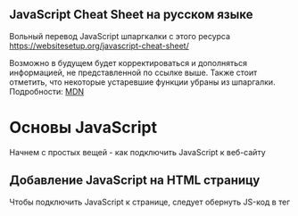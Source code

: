 ## JavaScript Cheat Sheet на русском языке
Вольный перевод JavaScript шпаргкалки с этого ресурса
https://websitesetup.org/javascript-cheat-sheet/

Возможно в будущем будет корректироваться и дополняться информацией, не представленной по ссылке выше.
Также стоит отметить, что некоторые устаревшие функции убраны из шпаргалки. Подробности: [MDN](https://developer.mozilla.org/ru/docs/Web "MDN web docs")

# Основы JavaScript
Начнем с простых вещей - как подключить JavaScript к веб-сайту

## Добавление JavaScript на HTML страницу
Чтобы подключить JavaScript к странице, следует обернуть JS-код в тег <script>:
```
<script type="text/javascript">
//JS code goes here
</script>
```

## Вызываем JavaScript-фаил извне
JavaScript код можно разместить в своем собственном файле и вызвать его изнутри HTML. Так делают, когда следует разделить скрипты, выполняющие разные функции, чтобы избежать путаницы. Если ваш код находится в файле с именем myscript.js, его можно подключить таким образом:
```
<script src="myscript.js"></script><code></code>
```

## Добавляем комментарии к коду
Комментарии помогают понять, что происходит в вашем коде. Помните, что они должны быть помечены правильно, чтобы браузер не пытался их выполнить.

JavaScript предлагает вам две опции:
* Однострочные комментарии - комментируют лишь одну строку с помощью ```//```
* Многострочные комментарии - если вы хотите написать более длинные комментарии, поместите их в ```/ *``` и ```* /```, чтобы избежать их выполнения браузером.

# Переменные в JS
Переменная - зарезервированное место в памяти компьютера, которое можно использовать для сохранения некоторых данных и в последующем, выполнять нужные операций. Они могут быть вам знакомы со школьной скамьи. Как пример x, y, z использующиеся в уравнениях, в которые можно было подставить число для вычисления нужных значений.

## var, const, let
У вас есть три различных способа объявления переменной в JavaScript, каждая из которых имеет свои особенности:

* var — Переменная часто использующася в старых проектах. Может быть переназначена, но только внутри функции. Переменные типа ```var``` могут производить всплытие. Всплытие позволяет запускать объявленные функции выше, чем они объявлены в контексте функции.
* const — Не может быть переназначена, объявленна повторно и не подвержена всплытию.
* let — В отличии от ```const```, переменная ```let``` может быть переназначена, но не может быть объявлена повторно и тоже не подвержена всплытию.

## Типы данных
Переменные могут содержать различные типы значений и типов данных. Используйте знак равенства ```=```, чтобы присвоить их:

* Числа — ```var age = 23```
* Переменные — ```var x```
* Текст (строки) — ```var a = "init"```
* Операции — ```var b = 1 + 2 + 3```
* Истинные или ложные значения — ```var c = true```
* Константы — ```const PI = 3.14```
* Объекты — ```var name = {firstName:"John", lastName:"Doe"}```

Обратите внимание, что переменные чувствительны к регистру. Это означает, что ```lastname``` и ``` lastName``` будут обрабатываться как две разные переменные.

## Объекты
Объекты - определенный вид переменных, которые могут иметь свои собственные значения и методы. Последние являются действиями, которые вы можете совершать над объектами.
```
var person = {
    firstName:"John",
    lastName:"Doe",
    age:20,
    nationality:"German"
};
```

# Следующий уровень: Массивы
Далее в нашей шпаргалке JavaScript находятся массивы. Массивы являются частью разных языков программирования. Они помогают группировать переменные и свойства. Вот как это делается в JS:
```
var fruit = ["Banana", "Apple", "Pear"];
```
Теперь у вас есть массив с именем ```fruit```, который содержит три элемента, которые вы можете использовать в последующих операциях.

## Методы для работы с массивами
После того, как вы создали массивы, вы можете применить следующие методы:

* ```concat()``` — Объединяет несколько массивов в один
* ```indexOf()``` — Ищет индекс элемента в массиве, если элемента нет - возращает -1
* ```join()``` — Объединяет элементы массива в одну строку и возращает эту строку
* ```lastIndexOf()``` — Ищет последний встречающийся индекс элемента в массиве
* ```pop()``` — Удаляет последний элемент массива
* ```push()``` — Добавляет новый элемент в конце
* ```reverse()``` — Сортировка элементов в обратном порядке
* ```shift()``` — Удаляет первый элемент массива
* ```slice()``` — Возвращает новый массив, содержащий копию части исходного массива
* ```sort()``` — Сортирует элементы по алфавиту
* ```splice()``` — Изменяет содержимое массива, удаляя существующие элементы и/или добавляя новые.
* ```toString()``` — Преобразует элементы в строку
* ```unshift()``` — Добавляет новый элемент в начало массива
* ```valueOf()``` — Возвращает примитивное значение указанного объекта, чаще всего используется для преобразования в число

# Операторы
Если у вас есть переменные, вы можете использовать их для выполнения различных видов операций:

## Простые операторы
* ```+``` — Сложение
* ```-``` — Вычитание
* ```*``` — Умножение
* ```/``` — Деление
* ```(...)``` — Скобки - оператор группировки, операции в них выполняются раньше остальных внутри выражения
* ```%``` — Остаток от деления
* ```++``` — Инкремент числа (+1 к значению)
* ```--``` — Декремент числа (-1 от значения)

## Операторы сравнения
* ```==``` — Возвращает true, если операнды равны.
* ```===``` — Строгое равенство. Возвращает true, если операнды равны и имеют одинаковый тип.
* ```!=``` — Возвращает true, если операнды не равны.
* ```!==``` — Строгое неравенство. Возвращает true, если операнды не равны и/или имеют разный тип.
* ```>``` — Больше
* ```<``` — Меньше
* ```>=``` — Больше или равно
* ```<=``` — Меньше или равно
* ```?``` — Тернарный оператор (условие ? возращает значение если истина : возращает значение если ложь)

## Логические операторы
* ```&&``` — Логический оператор И
* ```||``` — Логический оператор ИЛИ
* ```!``` — Логическое НЕ

## Битовые операторы
* ```&``` — Возвращает единицу в каждой битовой позиции, для которой соответствующие биты обеих операндов являются единицами.
* ```|``` — Возвращает единицу в каждой битовой позиции, для которой один из соответствующих битов или оба бита операндов являются единицами.
* ```~``` — Заменяет биты операнда на противоположные
* ```^``` — Возвращает единицу в каждой битовой позиции, для которой только один из соответствующих битов операндов является единицей.
* ```<<``` — Сдвигает в двоичном представлении на бит влево
* ```>>``` — Сдвигает в двоичном представлении на бит вправо
* ```>>>``` — Сдвигает в двоичном представлении на бит вправо, отбрасывая сдвигаемые биты

# Функции
Функции JavaScript - блоки кода, которые выполняют определенную задачу. Простейшая функция выглядит следующим образом:
```
function name(parameter1, parameter2, parameter3) {
    // то, что должна выполнить функция
}
```
Как видите, она состоит из ключевого слова ```function``` и ее имени. Параметры функции находятся в скобках, а в фигурных скобках - то что функция выполняет. Вы можете создать свою собственную функцию, но чтобы сделать вашу жизнь чуть проще - есть ряд функций и методов встроенных в JS.

## Вывод данных
Используйте следующие функции для вывода данных:

* ```alert()``` — Вывод данных в окне браузера (по идее должно использоваться как окно предупреждения, но чаще используется начинающими разработчиками для разработки первых программ)
* ```confirm()``` — Открывает диалоговое окно с выбором "да / нет" и возвращает true / false в зависимости от клика пользователя
* ```console.log()``` — Записывает информацию в консоль браузера, довольно неплохо подходит для отладки кода
* ```document.write()``` — Дописывает текст в текущее место HTML ещё до того, как браузер построит из него DOM.
* ```prompt()``` — Создает диалоговое окно для пользовательского ввода

## Глобальные функции
Глобальные функции - функции встроенные в каждый браузерподдерживающий JavaScript.

* ```decodeURI()``` — Декодирует [Uniform Resource Identifier](https://ru.wikipedia.org/wiki/URI "Википедия url") в читабельный вид
* ```decodeURIComponent()``` — Декодирует последовательности символов в URI компоненте
* ```encodeURI()``` — Кодирует URI в UTF-8
* ```encodeURIComponent()``` — Тоже самое только для URI компонентов
* ```eval()``` — Выполняет код JavaScript, представленный в виде строки (например, eval('2 + 2') вернет 4)
* ```isFinite()``` — Определяет, является ли переданное значение конечным числом
* ```isNaN()``` — Определяет, является ли значение NaN или нет
* ```Number()``` — Возвращает число, преобразованное из его аргумента
* ```parseFloat()``` — Принимает строку в качестве аргумента и возвращает десятичное число
* ```parseInt()``` — принимает строку в качестве аргумента и возвращает целое число

# Циклы в JavaScript
Циклы являются частью большинства языков программирования. Они позволяют выполнять блоки кода нужное количество раз с разными значениями:
```
for (значение до запуска; условие прерывания; изменение значения после совершения итерации) {
    // необходимые действия во время цикла
}
```
У вас есть несколько параметров для создания циклов:

* ```for``` — Самый распространенный способ создания цикла в JavaScript
* ```while``` — Устанавливает условия, при которых выполняется цикл
* ```do while``` — Похожий на ```while``` цикл, но он выполняется по крайней мере один раз и в конце выполняет проверку, чтобы проверить, выполнено ли условие для повторного выполнения
* ```break``` — Используется для остановки и выхода из цикла при определенных условиях
* ```continue``` — Пропускает части цикла, если соблюдены определенные условия

# Оператор If - Else
Используя ```if``` и ```else```, вы cможете установить условия, для выполнения вашего кода. Если применяются определенные условия, что-то выполняется, если нет - выполняется что-то другое.
```
if (условие) {
    // выполняется, если условие выполнено
} else {
    // выполняется, если условие не выполнено
}
```
Концепция, похожая на ```if else```, - это выражение ``` switch```. Однако, используя ``` switch```, вы выбираете один из нескольких блоков кода для выполнения.
```
switch (состояние) {
  case state1:
    // выполняется, если состояние = state1
    break;
  case state2:
    // выполняется, если состояние = state2
    break;
  default:
    // выполняется, по умолчанию
}
```

# Строки
Строками в JS являются любые текстовые данные.
```
var person = "John Doe";
```
В этом случае, ```John Doe``` является строкой.

## Спецсимволы
В JavaScript строки помечаются одинарными или двойными кавычками. Если вы хотите использовать кавычки в строке, вам нужно использовать специальные символы:

* ```\'``` — Ординарная кавычка
* ```\"``` — Двойная кавычка

Помимо этого у вас также есть дополнительные спецсимволы:
* ```\\``` - Обратная косая черта
* ```\n``` - Новая строка
* ```\r``` - возврат каретки
* ```\t``` - Горизонтальный табулятор

## Методы работы со строками

* ```charAt()``` — Возвращает символ в указанной позиции внутри строки
* ```charCodeAt()``` — Дает вам юникод символа в этой позиции
* ```concat()``` — Объединяет (объединяет) две или более строки в одну
* ```fromCharCode()``` — Возвращает строку, созданную из указанной последовательности единиц кода UTF-16
* ```indexOf()``` — Предоставляет индекс первого вхождения указанного текста в строке
* ```lastIndexOf()``` — То же, что ```indexOf ()```, но с последним вхождением, поиск в обратном направлении
* ```match()``` — Возвращает получившиеся совпадения при сопоставлении строки с регулярным выражением.
* ```replace()``` — Найти и заменить определенный текст в строке
* ```search()``` — Выполняет поиск сопоставления между регулярным выражением и строкой
* ```slice()``` — Извлекает часть строки и возвращает ее как новую строку
* ```split()``` — Разбивает строку на массив строк путём разделения строки указанной подстрокой
* ```substr()``` —  Возвращает указанное количество символов из строки, начиная с указанной позиции
* ```substring()``` —  Возвращает подстроку строки между двумя индексами, или от одного индекса и до конца строки
* ```toLowerCase()``` — Конвертирует значение строки в нижний регистр
* ```toUpperCase()``` — Конвертирует значение строки в верхний регистр
* ```valueOf()``` — Возвращает примитивное значение объекта String

# Регулярные выражения
Важная тема, но как будто бы не так сильно, относящаяся к JS. 
По этому я создал отдельный фаил где будет хранится перевод с регулярными выражениями:
https://github.com/rocketrussia/js-cheat-sheet/blob/master/REGEX.md

# Числа и Вычисления
В JavaScript вы  можете работать с числами, константами и выполнять математические функции.

## Свойства чисел
* ```MAX_VALUE``` — Максимальное числовое значение
* ```MIN_VALUE``` — Наименьшее положительное числовое значение, представимое в JavaScript
* ```NaN``` — Значение "Не число". Является числом &#129335;&zwj;&#9794;
* ```NEGATIVE_INFINITY``` — Отрицательное значение бесконечности
* ```POSITIVE_INFINITY``` — Положительное значение бесконечности

## Числовые методы
* ```toExponential()``` — Возвращает строку с округленным числом, записанным в виде экспоненциальной записи
* ```toFixed()``` — Возвращает строку числа с указанным количеством десятичных знаков
* ```toPrecision()``` — Строка числа, написанного с указанной длиной
* ```toString()``` — Возвращает число в виде строки
* ```valueOf()``` — Возвращает число как число

## Математические свойства
* ```E``` — Основание натурального логарифма, математическая константа, иррациональное и трансцендентное число
* ```LN2``` — Натуральный логарифм в степени 2
* ```LN10``` — Натуральный логарифм в степени 10
* ```LOG2E``` — Двоичный логарифм из e
* ```LOG10E``` — Десятичный логарифм из e
* ```PI``` — Число "Пи"
* ```SQRT1_2``` — Квадратный корень из 1/2
* ```SQRT2``` — Квадратный корень из 2

## Математические методы
* ```abs(x)``` — Абсолютное значение числа от x
* ```acos(x)``` — Арккосинус числа (в радианах) от x
* ```asin(x)``` — Арксинус числа (в радианах) от x
* ```atan(x)``` — Арктангенс числа (в радианах) от x
* ```atan2(y,x)``` — Аарктангенс от частного аргументов y и x
* ```ceil(x)``` — Округляет аргумент x до ближайшего большего целого
* ```cos(x)``` — Косинус числа x
* ```exp(x)``` — Кначение выражения e^x, где x — аргумент метода, а e — число Эйлера, основание натурального логарифма
* ```floor(x)``` — Целое число, которое меньше или равно числу x.
* ```log(x)``` — Натуральный логарифм от x
* ```max(x,y,z,...,n)``` — Возращает максимальное число
* ```min(x,y,z,...,n)``` — Возращает минимальное число
* ```pow(x,y)``` — Возводит x в степень y
* ```random()``` — Возращает рандомное число от 0 до 1
* ```round(x)``` — Возвращает число, округлённое к ближайшему целому
* ```sin(x)``` — Синус числа (в радианах) от x
* ```sqrt(x)``` — Квадратный корень от x
* ```tan(x)``` — Тангенс числа x

# Работа с датами в JS
Вы также можете работать с датами и временем и изменять их с помощью JavaScript. Это следующая глава в чит-листе JavaScript.

## Установка даты
* ```Date()``` — Создает новый объект даты с текущей датой и временем
* ```Date(2017, 5, 21, 3, 23, 10, 0)``` — Создает пользовательский объект даты. Числа представляют год, месяц, день, час, минуты, секунды, миллисекунды. Вы можете опустить все, что хотите, кроме года и месяца
* ```Date("2017-06-23")``` — Объявление даты в виде строки

## Вытаскиваем дату и время
* ```getDate()``` — День месяца (1-31)
* ```getDay()``` —  День недели числом (0-6)
* ```getFullYear()``` — Четырхзначный год (yyyy)
* ```getHours()``` — Получаем час (0-23)
* ```getMilliseconds()``` — Миллисекунда (0-999)
* ```getMinutes()``` — Минуты(0-59)
* ```getMonth()``` —  Месяц (0-11)
* ```getSeconds()``` — Секунда (0-59)
* ```getTime()``` — Время в миллисекунданх с 1го января 1970 года
* ```getUTCDate()``` —  День месяца указанной даты по UTC
* ```parse()``` — разбирает строковое представление даты и возвращает количество миллисекунд, прошедших с 1го января 1970 года

##  Методы установки даты и времени
* ```setDate()``` — Устанавливает день (1-31)
* ```setFullYear()``` — Год (опционально месяц и день)
* ```setHours()``` — Час (0-23)
* ```setMilliseconds()``` — Миллисекунда (0-999)
* ```setMinutes()``` — Минута (0-59)
* ```setMonth()``` — Месяц (0-11)
* ```setSeconds()``` — Секунда (0-59)
* ```setTime()``` — Время в миллисекунданх с 1го января 1970 года
* ```setUTCDate()``` — День месяца указанной даты по UTC

# Работаем с DOM
DOM(Document Object Model) - объектная модель документа, представляет из себя структуру веб-страницы. JavaScript поставляется с множеством различных способов создания и управления HTML-элементами (называемыми узлами) - DOM API.

## Свойства Node
Node это интерфейс, от которого наследуют несколько типов DOM, он так же позволяет различным типам быть обработанными(или протестированными).

* ```attributes``` — Возвращает группу атрибутов всех узлов, зарегистрированных в указанном узле.
* ```baseURI``` — Возвращает абсолютный базовый URL узла (Свойство Node.baseURI только для чтения)
* ```childNode``` — Предоставляет коллекцию дочерних узлов элемента
* ```firstChild``` — Возвращает первый дочерний узел элемента
* ```lastChild``` — Последний дочерний узел элемента
* ```nextSibling``` — Дает вам следующий узел на том же уровне дерева узлов
* ```nodeName``` — Возвращает имя узла
* ```nodeType``` —  Возвращает тип узла
* ```nodeValue``` — Устанавливает или возвращает значение узла
* ```ownerDocument``` — Объект документа верхнего уровня для этого узла
* ```parentNode``` — Возвращает родительский узел элемента
* ```previousSibling``` — Возвращает узел, непосредственно предшествующий текущему
* ```textContent``` — Устанавливает или возвращает текстовое содержимое узла и его потомков

## Node методы
* ```appendChild()``` — Добавляет новый дочерний узел в элемент как последний дочерний узел
* ```cloneNode()``` — Клонирует элемент HTML
* ```compareDocumentPosition()``` — Сравнивает позицию текущего узла и другого узла в любом другом документе
* ```getFeature()``` — Возвращает объект, который реализует API указанной функции
* ```hasAttributes()``` — Возвращает true, если элемент имеет какие-либо атрибуты, иначе false
* ```hasChildNodes()``` — Возвращает true, если элемент имеет дочерние узлы, в противном случае false
* ```insertBefore()``` — Вставляет новый дочерний узел перед указанным существующим дочерним узлом
* ```isDefaultNamespace()``` — Возвращает true, если заданный namespaceURI является значением по умолчанию, иначе false
* ```isEqualNode()``` — Проверяет, равны ли два элемента
* ```isSameNode()``` — Проверяет, являются ли два элемента одним узлом
* ```isSupported()``` — Возвращает true, если указанная функция поддерживается для элемента
* ```lookupNamespaceURI()``` — Возвращает URI пространства имен, связанный с данным узлом
* ```lookupPrefix()``` — Возвращает DOMString, содержащую префикс для заданного URI пространства имен, если присутствует
* ```normalize()``` — Объединяет смежные текстовые узлы и удаляет пустые текстовые узлы в элементе
* ```removeChild()``` — Удаляет дочерний узел из элемента
* ```replaceChild()``` — Заменяет дочерний узел в элементе

## Element Methods
* ```getAttribute()``` - Возвращает указанное значение атрибута узла элемента
* ```getAttributeNS()``` - Возвращает строковое значение атрибута с указанным пространством имен и именем
* ```getAttributeNode()``` - Получает указанный узел атрибута
* ```getAttributeNodeNS()``` - Возвращает узел атрибута для атрибута с заданным пространством имен и именем
* ```getElementsByTagName()``` - Предоставляет коллекцию всех дочерних элементов с указанным именем тега
* ```getElementsByTagNameNS()``` - Возвращает живую коллекцию HTMLCol элементов с определенным именем тега, принадлежащим данному пространству имен
* ```hasAttribute()``` - Возвращает true, если элемент имеет какие-либо атрибуты, в противном случае false
* ```hasAttributeNS()``` - Предоставляет значение true / false, указывающее, имеет ли текущий элемент в данном пространстве имен заданный атрибут
* ```removeAttribute()``` - Удаляет указанный атрибут из элемента
* ```removeAttributeNS()``` - Удаляет указанный атрибут из элемента в определенном пространстве имен
* ```removeAttributeNode()``` - Забирает указанный узел атрибута и возвращает удаленный узел
* ```setAttribute()``` - Устанавливает или изменяет указанный атрибут на указанное значение
* ```setAttributeNS()``` - Добавляет новый атрибут или изменяет значение атрибута с заданным пространством имен и именем
* ```setAttributeNode()``` - Устанавливает или изменяет указанный атрибут узла
* ```setAttributeNodeNS()``` - Добавляет новый узел атрибута пространства имен к элементу

# Работа с браузером пользователя
Помимо элементов HTML, JavaScript также может учитывать браузер пользователя и включать его свойства в код.

## Window свойства
* ```closed``` — Проверяет, было ли окно закрыто или нет, и возвращает true или false
* ```defaultStatus``` — Устанавливает или возвращает текст по умолчанию в строке состояния окна
* ```document``` — Возвращает объект документа для окна
* ```frames``` —  Возвращает все элементы iframe в текущем окне
* ```history``` — Предоставляет объект History для окна
* ```innerHeight``` — Внутренняя высота контента данного окна
* ```innerWidth``` — Внутренняя ширина контента данного окна
* ```length``` — Количество элементов iframe в окне
* ```location``` — Возвращает местоположение объекта для данного окна
* ```name``` — Устанавливает или возвращает имя окна
* ```navigator``` — Возвращает объект Navigator для окна
* ```opener``` — Возвращает ссылку на новое окно, которая была создано в первоначальном окне(при использовании метода open())
* ```outerHeight``` — Внешняя высота окна, включая панели инструментов / полосы прокрутки
* ```outerWidth``` — Внешняя ширина окна, включая панели инструментов / полосы прокрутки
* ```pageXOffset``` — Количество пикселей, по которому текущий документ прокручивается по горизонтали
* ```pageYOffset``` — Количество пикселей, по которому текущий документ прокручивается по вертикали
* ```parent``` — Родительское окно текущего окна
* ```screen``` — Возвращает объект Screen для окна
* ```screenX``` — Горизонтальная координата окна
* ```screenY``` — Вертикальная координата окна
* ```self``` — Возвращает текущее окно
* ```status``` — Устанавливает или возвращает текст в строке состояния окна
* ```top``` — Возвращает ссылку на корневое окно в иерархии окон
    
## Window методы
* ```alert()``` — показывает диалоговое окно с опциональным сообщением и кнопкой OK.
* ```blur()``` — Убирает фокус с окна
* ```clearInterval()``` — Сбрасывает таймер, установленный с помощью setInterval ()
* ```clearTimeout()``` — Сбрасывает таймер, установленный с помощью setTimeout()
* ```close()``` — Закрывает текущее окно
* ```confirm()``` — Отображает диалоговое окно с сообщением и кнопкой ОК и Отмена
* ```focus()``` — Устанавливает фокус на текущее окно
* ```moveBy()``` — Перемещает окно относительно его текущей позиции
* ```moveTo()``` — Перемещает окно в указанную позицию
* ```open()``` — Открывает новое окно браузера
* ```print()``` — Печатает содержимое текущего окна
* ```prompt()``` — Отображает диалоговое окно, которое предлагает посетителю для ввода
* ```resizeBy()``` — Изменяет размер окна на указанное количество пикселей
* ```resizeTo()``` — Изменение размера окна до указанной ширины и высоты
* ```scrollBy()``` — Прокручивает документ на указанное количество пикселей
* ```scrollTo()``` — Прокручивает документ до указанных координат
* ```setInterval()``` — Вызывает функцию или оценивает выражение через заданные интервалы
* ```setTimeout()``` — Вызывает функцию или вычисляет выражение после указанного интервала
* ```stop()``` — Останавливает окно загрузки

## Свойства экрана
* ```availHeight``` — Высота, которую может иметь окно браузера, если она максимизирована, включая полосы браузера
* ```availWidth``` — Ширина, которую может иметь окно браузера, если она максимизирована, включая полосы браузера
* ```colorDepth``` — Возвращает битовую глубину цветовой палитры для отображения изображений
* ```height``` — Общая высота экрана
* ```pixelDepth``` — Цветовое разрешение экрана в битах на пиксель
* ```width``` — Общая ширина экрана

# Внимание
Информация следующая далее находится в процессе перевода на русский язык

```
^^^^^^^^^^^^^^^^^^^^^^^^^^^^^^^^^^^^^^^^^^^^^^^^^^^^^^^^^^^^^^^^^^^^^^^^^^^^^^^^^^^^^^^^^^^^^^^^^^^^^^^^^^^^^^^
```

# JavaScript Events
Events are things that can happen to HTML elements and are performed by the user. The programming language can listen for these events and trigger actions in the code. No JavaScript cheat sheet would be complete without them.

## Mouse
* ```onclick``` — The event occurs when the user clicks on an element
* ```oncontextmenu``` — User right-clicks on an element to open a context menu
* ```ondblclick``` — The user double-clicks on an element
* ```onmousedown``` — User presses a mouse button over an element
* ```onmouseenter``` — The pointer moves onto an element
* ```onmouseleave``` — Pointer moves out of an element
* ```onmousemove``` — The pointer is moving while it is over an element
* ```onmouseover``` — When the pointer is moved onto an element or one of its children
* ```onmouseout``` — User moves the mouse pointer out of an element or one of its children
* ```onmouseup``` — The user releases a mouse button while over an element

##Keyboard
* ```onkeydown``` — When the user is pressing a key down
* ```onkeypress``` — The moment the user starts pressing a key
* ```onkeyup``` — The user releases a key

## Frame
* ```onabort``` — The loading of a media is aborted
* ```onbeforeunload``` — Event occurs before the document is about to be unloaded
* ```onerror``` — An error occurs while loading an external file
* ```onhashchange``` — There have been changes to the anchor part of a URL
* ```onload``` — When an object has loaded
* ```onpagehide``` — The user navigates away from a webpage
* ```onpageshow``` — When the user navigates to a webpage
* ```onresize``` — The document view is resized
* ```onscroll``` — An element’s scrollbar is being scrolled
* ```onunload``` — Event occurs when a page has unloaded

## Form
* ```onblur``` — When an element loses focus
* ```onchange``` — The content of a form element changes (for input, select and textarea)
* ```onfocus``` — An element gets focus
* ```onfocusin``` — When an element is about to get focus
* ```onfocusout``` — The element is about to lose focus
* ```oninput``` — User input on an element
* ```oninvalid``` — An element is invalid
* ```onreset``` — A form is reset
* ```onsearch``` — The user writes something in a search field (for input="search")
* ```onselect``` — The user selects some text (for input and textarea)
* ```onsubmit``` — A form is submitted
    
## Drag
* ```ondrag``` — An element is dragged
* ```ondragend``` — The user has finished dragging the element
* ```ondragenter``` — The dragged element enters a drop target
* ```ondragleave``` — A dragged element leaves the drop target
* ```ondragover``` — The dragged element is on top of the drop target
* ```ondragstart``` — User starts to drag an element
* ```ondrop``` — Dragged element is dropped on the drop target

## Clipboard
* ```oncopy``` — User copies the content of an element
* ```oncut``` — The user cuts an element’s content
* ```onpaste``` — A user pastes content in an element

## Media
* ```onabort``` — Media loading is aborted
* ```oncanplay``` — The browser can start playing media (e.g. a file has buffered enough)
* ```oncanplaythrough``` — The browser can play through media without stopping
* ```ondurationchange``` — The duration of the media changes
* ```onended``` — The media has reached its end
* ```onerror``` — Happens when an error occurs while loading an external file
* ```onloadeddata``` — Media data is loaded
* ```onloadedmetadata``` — Metadata (like dimensions and duration) are loaded
* ```onloadstart``` —  The browser starts looking for specified media
* ```onpause``` — Media is paused either by the user or automatically
* ```onplay``` — The media has been started or is no longer paused
* ```onplaying``` — Media is playing after having been paused or stopped for buffering
* ```onprogress``` — The browser is in the process of downloading the media
* ```onratechange``` — The playing speed of the media changes
* ```onseeked``` — User is finished moving/skipping to a new position in the media
* ```onseeking``` — The user starts moving/skipping
* ```onstalled``` — The browser is trying to load the media but it is not available
* ```onsuspend``` — The browser is intentionally not loading media
* ```ontimeupdate``` — The playing position has changed (e.g. because of fast forward)
* ```onvolumechange``` — Media volume has changed (including mute)
* ```onwaiting``` — Media paused but expected to resume (for example, buffering)

## Animation
* ```animationend``` — A CSS animation is complete
* ```animationiteration``` — CSS animation is repeated
* ```animationstart``` — CSS animation has started

## Other
* ```transitionend``` — Fired when a CSS transition has completed
* ```onmessage``` — A message is received through the event source
* ```onoffline``` — The browser starts to work offline
* ```ononline``` — The browser starts to work online
* ```onpopstate``` — When the window’s history changes
* ```onshow``` — A menu element is shown as a context menu
* ```onstorage``` — A Web Storage area is updated
* ```ontoggle``` — The user opens or closes the details element
* ```onwheel``` — Mouse wheel rolls up or down over an element
* ```ontouchcancel``` — Screen-touch is interrupted
* ```ontouchend``` — User’s finger is removed from a touch-screen
* ```ontouchmove``` — A finger is dragged across the screen
* ```ontouchstart``` — A finger is placed on the touch-screen
    
# Errors
When working with JavaScript, different errors can occur. There are several ways of handling them:

* ```try``` — Lets you define a block of code to test for errors
* ```catch``` — Set up a block of code to execute in case of an error
* ```throw``` — Create custom error messages instead of the standard JavaScript errors
* ```finally``` — Lets you execute code, after try and catch, regardless of the result

## Error Name Values
JavaScript also has a built-in error object. It has two properties:

* ```name``` — Sets or returns the error name
* ```message``` — Sets or returns an error message in string from
The error property can return six different values as its name:

* ```EvalError``` — An error has occurred in the ```eval()``` function
* ```RangeError``` — A number is “out of range”
* ```ReferenceError``` — An illegal reference has occurred
* ```SyntaxError``` — A syntax error has occurred
* ```TypeError``` — A type error has occurred
* ```URIError``` — An ```encodeURI()``` error has occurred

# Вкратце об шпаргалке JavaScript
В последние годы JavaScript приобрел большую популярность как язык программирования. Все большее число людей используют его для создания как относительно простых веб-страниц до монструозных приложений. Все это благодаря объемному послужному списку и большому числу преимуществ.

В приведенной выше шпаргалке, мы собрали множество самых основных и важных операторов, функций, принципов и методов. Она предоставляет хороший обзор языка и справку для опытных и начинающих разработчиков. Мы надеемся, что вы смогли использовать в полной мере данный материал.
